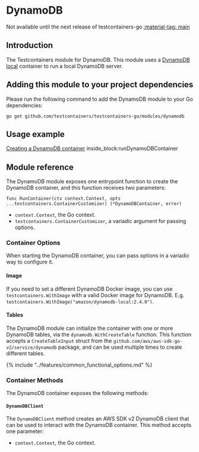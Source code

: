# DynamoDB

Not available until the next release of testcontainers-go <a href="https://github.com/testcontainers/testcontainers-go"><span class="tc-version">:material-tag: main</span></a>

## Introduction

The Testcontainers module for DynamoDB. This module uses a [DynamoDB local](https://docs.aws.amazon.com/amazondynamodb/latest/developerguide/DynamoDBLocal.html) container to run a local DynamoDB server.

## Adding this module to your project dependencies

Please run the following command to add the DynamoDB module to your Go dependencies:

```
go get github.com/testcontainers/testcontainers-go/modules/dynamodb
```

## Usage example

<!--codeinclude-->
[Creating a DynamoDB container](../../modules/dynamodb/examples_test.go) inside_block:runDynamoDBContainer
<!--/codeinclude-->

## Module reference

The DynamoDB module exposes one entrypoint function to create the DynamoDB container, and this function receives two parameters:

```golang
func RunContainer(ctx context.Context, opts ...testcontainers.ContainerCustomizer) (*DynamoDBContainer, error)
```

- `context.Context`, the Go context.
- `testcontainers.ContainerCustomizer`, a variadic argument for passing options.

### Container Options

When starting the DynamoDB container, you can pass options in a variadic way to configure it.

#### Image

If you need to set a different DynamoDB Docker image, you can use `testcontainers.WithImage` with a valid Docker image
for DynamoDB. E.g. `testcontainers.WithImage("amazon/dynamodb-local:2.4.0")`.

#### Tables

The DynamoDB module can initialize the container with one or more DynamoDB tables, via the `dynamodb.WithCreateTable` function.
This function accepts a `CreateTableInput` struct from the `github.com/aws/aws-sdk-go-v2/service/dynamodb` package, and can be used multiple times to create different tables.

{% include "../features/common_functional_options.md" %}

### Container Methods

The DynamoDB container exposes the following methods:

#### `DynamoDBClient`

The `DynamoDBClient` method creates an AWS SDK v2 DynamoDB client that can be used to interact with the DynamoDB container. This method accepts one parameter:

- `context.Context`, the Go context.
